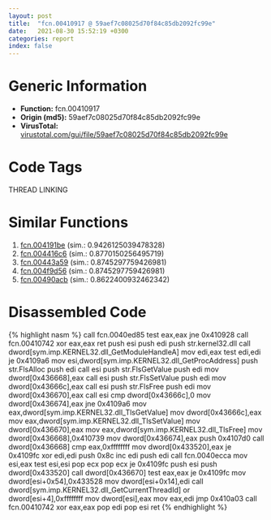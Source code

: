 ```yaml
---
layout: post
title:  "fcn.00410917 @ 59aef7c08025d70f84c85db2092fc99e"
date:   2021-08-30 15:52:19 +0300
categories: report
index: false
---
```


# Generic Information
- **Function:** fcn.00410917
- **Origin (md5):** 59aef7c08025d70f84c85db2092fc99e
- **VirusTotal:** [virustotal.com/gui/file/59aef7c08025d70f84c85db2092fc99e][virustotal_ref]

# Code Tags
<span class="tag" id="THREAD">THREAD</span>
<span class="tag" id="LINKING">LINKING</span>


# Similar Functions

1. [fcn.004191be][similar_1_ref] (sim.: 0.9426125039478328)
2. [fcn.004416c6][similar_2_ref] (sim.: 0.8770150256495719)
3. [fcn.00443a59][similar_3_ref] (sim.: 0.8745297759426981)
4. [fcn.004f9d56][similar_4_ref] (sim.: 0.8745297759426981)
5. [fcn.00490acb][similar_5_ref] (sim.: 0.8622400932462342)


# Disassembled Code

{% highlight nasm %}
call fcn.0040ed85
test eax,eax
jne 0x410928
call fcn.00410742
xor eax,eax
ret
push esi
push edi
push str.kernel32.dll
call dword[sym.imp.KERNEL32.dll_GetModuleHandleA]
mov edi,eax
test edi,edi
je 0x4109a6
mov esi,dword[sym.imp.KERNEL32.dll_GetProcAddress]
push str.FlsAlloc
push edi
call esi
push str.FlsGetValue
push edi
mov dword[0x436668],eax
call esi
push str.FlsSetValue
push edi
mov dword[0x43666c],eax
call esi
push str.FlsFree
push edi
mov dword[0x436670],eax
call esi
cmp dword[0x43666c],0
mov dword[0x436674],eax
jne 0x4109a6
mov eax,dword[sym.imp.KERNEL32.dll_TlsGetValue]
mov dword[0x43666c],eax
mov eax,dword[sym.imp.KERNEL32.dll_TlsSetValue]
mov dword[0x436670],eax
mov eax,dword[sym.imp.KERNEL32.dll_TlsFree]
mov dword[0x436668],0x410739
mov dword[0x436674],eax
push 0x4107d0
call dword[0x436668]
cmp eax,0xffffffff
mov dword[0x433520],eax
je 0x4109fc
xor edi,edi
push 0x8c
inc edi
push edi
call fcn.0040ecca
mov esi,eax
test esi,esi
pop ecx
pop ecx
je 0x4109fc
push esi
push dword[0x433520]
call dword[0x436670]
test eax,eax
je 0x4109fc
mov dword[esi+0x54],0x433528
mov dword[esi+0x14],edi
call dword[sym.imp.KERNEL32.dll_GetCurrentThreadId]
or dword[esi+4],0xffffffff
mov dword[esi],eax
mov eax,edi
jmp 0x410a03
call fcn.00410742
xor eax,eax
pop edi
pop esi
ret
{% endhighlight %}


[similar_1_ref]: /report/fcn.004191be@1123b7aa5760238fe93045e585b8234c
[similar_2_ref]: /report/fcn.004416c6@44e1ffcf4e71f4505c09d520fd75f1e4
[similar_3_ref]: /report/fcn.00443a59@418e0921f3a9bd4f5bc0dcc59623b5a1
[similar_4_ref]: /report/fcn.004f9d56@e2ba7f10eb234338a49853c34d7d9c56
[similar_5_ref]: /report/fcn.00490acb@4fe6510221c33bf023f6abed461fc13f
[virustotal_ref]: https://www.virustotal.com/gui/file/59aef7c08025d70f84c85db2092fc99e